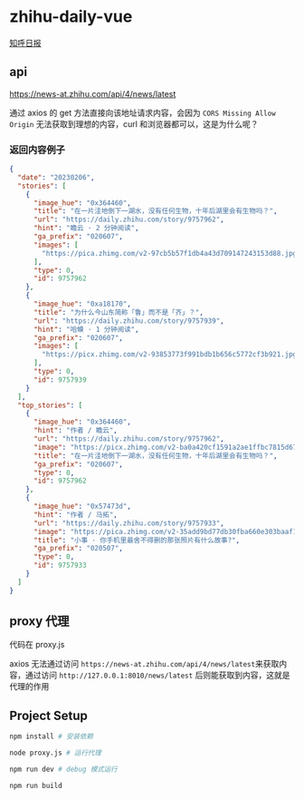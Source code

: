 # zhihu-daily-vue

[知呼日报](https://daily.zhihu.com/)

## api

https://news-at.zhihu.com/api/4/news/latest

通过 axios 的 get 方法直接向该地址请求内容，会因为 `CORS Missing Allow Origin` 无法获取到理想的内容，curl 和浏览器都可以，这是为什么呢？

### 返回内容例子

```json
{
  "date": "20230206",
  "stories": [
    {
      "image_hue": "0x364460",
      "title": "在一片洼地倒下一湖水，没有任何生物，十年后湖里会有生物吗？",
      "url": "https://daily.zhihu.com/story/9757962",
      "hint": "瞻云 · 2 分钟阅读",
      "ga_prefix": "020607",
      "images": [
        "https://pica.zhimg.com/v2-97cb5b57f1db4a43d709147243153d88.jpg?source=8673f162"
      ],
      "type": 0,
      "id": 9757962
    },
    {
      "image_hue": "0xa18170",
      "title": "为什么今山东简称「鲁」而不是「齐」？",
      "url": "https://daily.zhihu.com/story/9757939",
      "hint": "哈蟆 · 1 分钟阅读",
      "ga_prefix": "020607",
      "images": [
        "https://picx.zhimg.com/v2-93853773f991bdb1b656c5772cf3b921.jpg?source=8673f162"
      ],
      "type": 0,
      "id": 9757939
    }
  ],
  "top_stories": [
    {
      "image_hue": "0x364460",
      "hint": "作者 / 瞻云",
      "url": "https://daily.zhihu.com/story/9757962",
      "image": "https://picx.zhimg.com/v2-ba0a420cf1591a2ae1ffbc7815d67a16.jpg?source=8673f162",
      "title": "在一片洼地倒下一湖水，没有任何生物，十年后湖里会有生物吗？",
      "ga_prefix": "020607",
      "type": 0,
      "id": 9757962
    },
    {
      "image_hue": "0x57473d",
      "hint": "作者 / 马拓",
      "url": "https://daily.zhihu.com/story/9757933",
      "image": "https://pica.zhimg.com/v2-35add9bd77db30fba660e303baaf1441.jpg?source=8673f162",
      "title": "小事 · 你手机里最舍不得删的那张照片有什么故事?",
      "ga_prefix": "020507",
      "type": 0,
      "id": 9757933
    }
  ]
}
```

## proxy 代理

代码在 proxy.js

axios 无法通过访问 `https://news-at.zhihu.com/api/4/news/latest`来获取内容，通过访问 `http://127.0.0.1:8010/news/latest` 后则能获取到内容，这就是代理的作用

## Project Setup

```sh
npm install # 安装依赖

node proxy.js # 运行代理

npm run dev # debug 模式运行

npm run build
```
